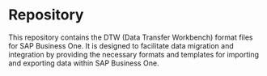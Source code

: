 # Repository
This repository contains the DTW (Data Transfer Workbench) format files for SAP Business One. It is designed to facilitate data migration and integration by providing the necessary formats and templates for importing and exporting data within SAP Business One.
